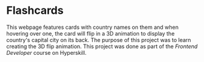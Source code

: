 # Flashcards
This webpage features cards with country names on them and when hovering over one, the card will flip in a 3D animation to display the country's capital city on its back. The purpose of this project was to learn creating the 3D flip animation. This project was done as part of the *Frontend Developer* course on Hyperskill.
